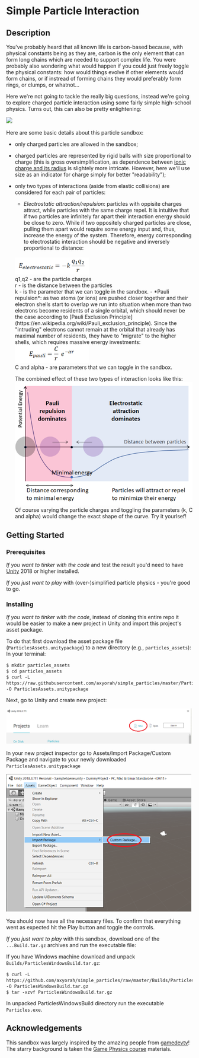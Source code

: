 # Simple Particle Interaction
## Description
You've probably heard that all known life is carbon-based because, with physical constants being as they are, carbon is the only element that can form long chains which are needed to support complex life. You were probably also wondering what would happen if you could just freely toggle the physical constants: how would things evolve if other elements would form chains, or if instread of forming chains they would preferably form rings, or clumps, or whatnot...<br>

Here we're not going to tackle the really big questions, instead we're going to explore charged particle interaction using some fairly simple high-school physics. Turns out, this can also be pretty enlightening:

<img src="imgs/particles2.gif"></img>

Here are some basic details about this particle sandbox:
- only charged particles are allowed in the sandbox;
- charged particles are represented by rigid balls with size proportional to charge (this is gross oversimplification, as dependence between [ionic charge and its radius](https://en.wikipedia.org/wiki/Ionic_radius) is slightely more intricate. However, here we'll use size as an indicator for charge simply for better "readability");
- only two types of interactions (aside from elastic collisions) are considered for each pair of particles:
  - *Electrostatic attraction/repulsion*: particles with oppisite charges attract, while particles with the same charge repel. It is intuitive that if two particles are infinitely far apart their interaction energy should be close to zero. While if two oppositely charged particles are close, pulling them apart would require some energy input and, thus, increase the energy of the system. Therefore, energy corresponding to electrostatic interaction should be negative and inversely proportional to distance:
  <br>
  <img width=200 src="imgs/electrostatic.png"></img>
  <br>
  q1,q2 - are the particle charges<br>
  r - is the distance between the particles<br>
  k - is the parameter that we can toggle in the sandbox.
  - *Pauli repulsion*: as two atoms (or ions) are pushed closer together and their electron shells start to overlap we run into situation when more than two electrons become residents of a single orbital, which should never be the case according to [Pauli Exclusion Principle](https://en.wikipedia.org/wiki/Pauli_exclusion_principle). Since the "intruding" electrons cannot remain at the orbital that already has maximal number of residents, they have to "migrate" to the higher shells, which requires massive energy investments:
  <br>
  <img width=200 src="imgs/pauli.png"></img>
  <br>
  C and alpha - are parameters that we can toggle in the sandbox.

  The combined effect of these two types of interaction looks like this:
  <img width=500 src="imgs/combinedinteraction.png"></img>
  Of course varying the particle charges and toggling the parameters (k, C and alpha) would change the exact shape of the curve. Try it yourlsef!

## Getting Started
### Prerequisites
*If you want to tinker with the code* and test the result you'd need to have [Unity](https://unity.com/) 2018 or higher installed.

*If you just want to play* with (over-)simplified particle physics - you're good to go.

### Installing
*If you want to tinker with the code*, instead of cloning this entire repo it would be easier to make a new project in Unity and import this project's asset package.

To do that first download the asset package file (`ParticlesAssets.unitypackage`) to a new directory (e.g., `particles_assets`):
In your terminal:
```
$ mkdir particles_assets
$ cd particles_assets
$ curl -L https://raw.githubusercontent.com/axyorah/simple_particles/master/ParticlesAssets.unitypackage -O ParticlesAssets.unitypackage
```

Next, go to Unity and create new project:

<img width=500 src="imgs/newunityproject.png"></img>

In your new project inspector go to Assets/Import Package/Custom Package and navigate to your newly downloaded `ParticlesAssets.unitypackage`

<img width=500 src="imgs/importassets.png"></img>

You should now have all the necessary files. To confirm that everything went as expected hit the Play button and toggle the controls.

*If you just want to play* with this sandbox, download one of the `...Build.tar.gz` archives and run the executable file:

If you have Windows machine download and unpack `Builds/ParticlesWindowsBuild.tar.gz`:
```
$ curl -L https://github.com/axyorah/simple_particles/raw/master/Builds/ParticlesWindowsBuild.tar.gz -O ParticlesWindowsBuild.tar.gz
$ tar -xzvf ParticlesWindowsBuild.tar.gz
```
In unpacked ParticlesWindowsBuild directory run the executable `Particles.exe`.

## Acknowledgements
This sandbox was largely inspired by the amazing people from [gamedevtv](https://www.gamedev.tv/)!<br>
The starry background is taken the [Game Physics course](https://www.udemy.com/course/gamephysics/learn/lecture/3836902#overview) materials.
